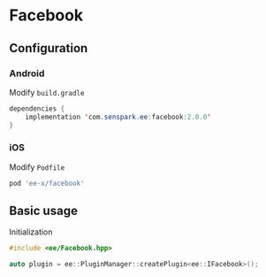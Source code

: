 # Facebook
## Configuration
### Android
Modify `build.gradle`
```java
dependencies {
    implementation 'com.senspark.ee:facebook:2.0.0'
}
```

### iOS
Modify `Podfile`
```ruby
pod 'ee-x/facebook'
```

## Basic usage
Initialization
```cpp
#include <ee/Facebook.hpp>

auto plugin = ee::PluginManager::createPlugin<ee::IFacebook>();
```